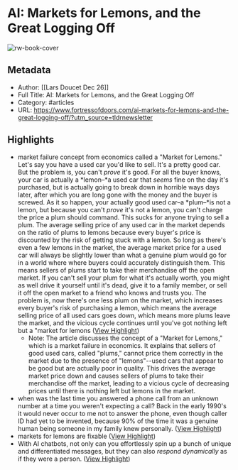 # AI: Markets for Lemons, and the Great Logging Off

![rw-book-cover](https://www.fortressofdoors.com/content/images/2022/12/larsiusprime_a_dumpster_in_a_dark_alley_filled_with_lemons_023083c9-a321-4549-93c2-eb75af79e468.png)

## Metadata
- Author: [[Lars Doucet
Dec 26]]
- Full Title: AI: Markets for Lemons, and the Great Logging Off
- Category: #articles
- URL: https://www.fortressofdoors.com/ai-markets-for-lemons-and-the-great-logging-off/?utm_source=tldrnewsletter

## Highlights
- market failure concept from economics called a "Market for Lemons." Let's say you have a used car you'd like to sell. It's a pretty good car. But the problem is, you can't *prove* it's good. For all the buyer knows, your car is actually a *lemon–*a used car that *seems* fine on the day it's purchased, but is actually going to break down in horrible ways days later, after which you are long gone with the money and the buyer is screwed. As it so happen, your actually good used car–a *plum–*is not a lemon, but because you can't *prove* it's not a lemon, you can't charge the price a plum should command. This sucks for anyone trying to sell a plum.
  The average selling price of any used car in the market depends on the ratio of plums to lemons because every buyer's price is discounted by the risk of getting stuck with a lemon. So long as there's even a few lemons in the market, the average market price for a used car will always be slightly lower than what a genuine plum would go for in a world where where buyers could accurately distinguish them.
  This means sellers of plums start to take their merchandise off the open market. If you can't sell your plum for what it's actually worth, you might as well drive it yourself until it's dead, give it to a family member, or sell it off the open market to a friend who knows and trusts you. The problem is, now there's one less plum on the market, which increases every buyer's risk of purchasing a lemon, which means the average selling price of all used cars goes down, which means more plums leave the market, and the vicious cycle continues until you've got nothing left but a "market for lemons ([View Highlight](https://read.readwise.io/read/01gnhq7y58p8z6wverej7016yg))
    - Note: The article discusses the concept of a "Market for Lemons," which is a market failure in economics. It explains that sellers of good used cars, called "plums," cannot price them correctly in the market due to the presence of "lemons"--used cars that appear to be good but are actually poor in quality. This drives the average market price down and causes sellers of plums to take their merchandise off the market, leading to a vicious cycle of decreasing prices until there is nothing left but lemons in the market.
- when was the last time you answered a phone call from an unknown number at a time you weren't expecting a call? Back in the early 1990's it would never occur to me not to answer the phone, even though caller ID had yet to be invented, because 90% of the time it was a genuine human being someone in my family knew personally. ([View Highlight](https://read.readwise.io/read/01gnhq8c0cy1hb56h2arhzxdw8))
- markets for lemons are fixable ([View Highlight](https://read.readwise.io/read/01gnhq9wmr5ja3q9nysegqx6k0))
- With AI chatbots, not only can you effortlessly spin up a bunch of unique and differentiated messages, but they can also *respond dynamically* as if they were a person. ([View Highlight](https://read.readwise.io/read/01gnhqkexcdrcbqjrrqtgqjq8c))
